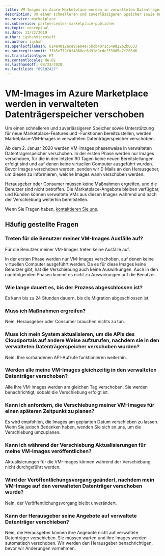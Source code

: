 ```yaml
---
title: VM-Images im Azure Marketplace werden in verwalteten Datenträgerspeicher verschoben
description: Um einen schnelleren und zuverlässigeren Speicher sowie Unterstützung für neue Marketplace-Features und -Funktionen bereitzustellen, werden Marketplace-VM-Images in verwalteten Datenträgerspeicher verschoben.
ms.service: marketplace
ms.subservice: partnercenter-marketplace-publisher
ms.topic: conceptual
ms.date: 11/22/2019
author: iqshahmicrosoft
ms.author: iqshah
ms.openlocfilehash: 814a4012ace95e84e75bcb4071c549822b2b0633
ms.sourcegitcommit: 3fb5e772f8f4068cc6d91d9cde253065a7f265d6
ms.translationtype: HT
ms.contentlocale: de-DE
ms.lasthandoff: 08/31/2020
ms.locfileid: "89182427"
---
```

# <a name="were-moving-virtual-machine-vm-images-on-azure-marketplace-to-managed-disk-storage"></a>VM-Images im Azure Marketplace werden in verwalteten Datenträgerspeicher verschoben

Um einen schnelleren und zuverlässigeren Speicher sowie Unterstützung für neue Marketplace-Features und -Funktionen bereitzustellen, werden Marketplace-VM-Images in verwalteten Datenträgerspeicher verschoben.

Ab dem 2. Januar 2020 werden VM-Images phasenweise in verwalteten Datenträgerspeicher verschoben. In der ersten Phase werden nur Images verschoben, für die in den letzten 90 Tagen keine neuen Bereitstellungen erfolgt sind und auf denen keine virtuellen Computer ausgeführt wurden. Bevor Images verschoben werden, senden wir E-Mails an den Herausgeber, um diesen zu informieren, welche Images wann verschoben werden.

Herausgeber oder Consumer müssen keine Maßnahmen ergreifen, und die Benutzer sind nicht betroffen. Die Marketplace-Angebote bleiben verfügbar, und Kunden können verwaltete VMs aus diesen Images während und nach der Verschiebung weiterhin bereitstellen.

Wenn Sie Fragen haben, [kontaktieren Sie uns](https://support.microsoft.com/supportforbusiness/productselection?sapId=48734891-ee9a-5d77-bf29-82bf8d8111ff).

## <a name="faqs"></a>Häufig gestellte Fragen

### <a name="would-the-users-of-my-vm-images-experience-an-outage"></a>Treten für die Benutzer meiner VM-Images Ausfälle auf?

Für die Benutzer meiner VM-Images treten keine Ausfälle auf. 

In der ersten Phase werden nur VM-Images verschoben, auf denen keine virtuellen Computer ausgeführt werden. Da es für diese Images keine Benutzer gibt, hat die Verschiebung auch keine Auswirkungen. Auch in den nachfolgenden Phasen kommt es nicht zu Auswirkungen auf die Benutzer.

### <a name="how-long-does-it-take-for-the-process-to-complete"></a>Wie lange dauert es, bis der Prozess abgeschlossen ist?

Es kann bis zu 24 Stunden dauern, bis die Migration abgeschlossen ist.

### <a name="do-i-need-to-take-any-action"></a>Muss ich Maßnahmen ergreifen?

Nein. Herausgeber oder Consumer brauchen nichts zu tun.

### <a name="do-i-have-to-update-my-system-to-call-the-cloud-portal-apis-in-a-different-way-after-they-are-moved-to-managed-disk-storage"></a>Muss ich mein System aktualisieren, um die APIs des Cloudportals auf andere Weise aufzurufen, nachdem sie in den verwalteten Datenträgerspeicher verschoben wurden?

Nein. Ihre vorhandenen API-Aufrufe funktionieren weiterhin.

### <a name="would-all-my-vm-images-be-moved-to-managed-disk-at-the-same-time"></a>Werden alle meine VM-Images gleichzeitig in den verwalteten Datenträger verschoben?

Alle Ihre VM-Images werden am gleichen Tag verschoben. Sie werden benachrichtigt, sobald die Verschiebung erfolgt ist.

### <a name="can-i-request-to-schedule-the-move-of-my-vm-images-to-a-later-time"></a>Kann ich anfordern, die Verschiebung meiner VM-Images für einen späteren Zeitpunkt zu planen?

Es wird empfohlen, die Images am geplanten Datum verschieben zu lassen. Wenn Sie jedoch Bedenken haben, wenden Sie sich an uns, um die Verschiebung umzuplanen.

### <a name="can-i-publish-updates-to-my-vm-images-during-the-move"></a>Kann ich während der Verschiebung Aktualisierungen für meine VM-Images veröffentlichen?

Aktualisierungen für die VM-Images können während der Verschiebung nicht durchgeführt werden.

### <a name="will-the-publishing-process-change-after-my-vm-image-is-moved-to-managed-disk"></a>Wird der Veröffentlichungsvorgang geändert, nachdem mein VM-Image auf den verwalteten Datenträger verschoben wurde?

Nein, der Veröffentlichungsvorgang bleibt unverändert. 

### <a name="can-the-publisher-move-their-offers-to-managed-disk"></a>Kann der Herausgeber seine Angebote auf verwaltete Datenträger verschieben?

Nein, die Herausgeber können ihre Angebote nicht auf verwaltete Datenträger verschieben. Sie müssen warten und ihre Images werden automatisch verschoben. Wir werden den Herausgeber benachrichtigen, bevor wir Änderungen vornehmen.
